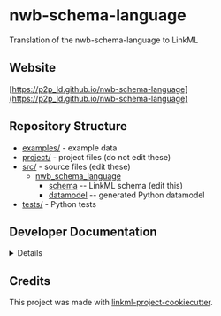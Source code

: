# nwb-schema-language

Translation of the nwb-schema-language to LinkML

## Website

[https://p2p_ld.github.io/nwb-schema-language](https://p2p_ld.github.io/nwb-schema-language)

## Repository Structure

* [examples/](examples/) - example data
* [project/](project/) - project files (do not edit these)
* [src/](src/) - source files (edit these)
  * [nwb_schema_language](src/nwb_schema_language)
    * [schema](src/nwb_schema_language/schema) -- LinkML schema
      (edit this)
    * [datamodel](src/nwb_schema_language/datamodel) -- generated
      Python datamodel
* [tests/](tests/) - Python tests

## Developer Documentation

<details>
Use the `make` command to generate project artefacts:

* `make all`: make everything
* `make deploy`: deploys site
</details>

## Credits

This project was made with
[linkml-project-cookiecutter](https://github.com/linkml/linkml-project-cookiecutter).
